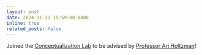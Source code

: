 ```yaml
---
layout: post
date: 2024-11-31 15:59:00-0400
inline: true
related_posts: false
---
```


Joined the [Conceptualization Lab](https://conceptualization.ai/) to be advised by [Professor Ari Holtzman](https://ariholtzman.com/)!
